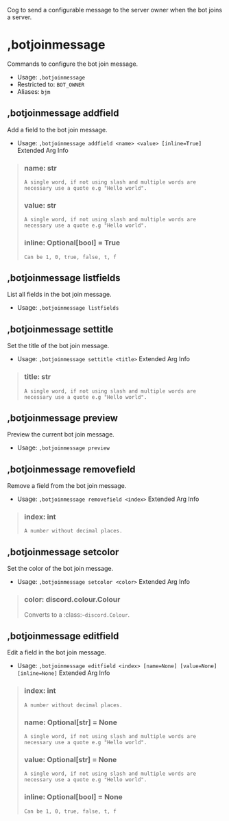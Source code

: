 Cog to send a configurable message to the server owner when the bot joins a server.

# ,botjoinmessage
Commands to configure the bot join message.<br/>
 - Usage: `,botjoinmessage`
 - Restricted to: `BOT_OWNER`
 - Aliases: `bjm`
## ,botjoinmessage addfield
Add a field to the bot join message.<br/>
 - Usage: `,botjoinmessage addfield <name> <value> [inline=True]`
Extended Arg Info
> ### name: str
> ```
> A single word, if not using slash and multiple words are necessary use a quote e.g "Hello world".
> ```
> ### value: str
> ```
> A single word, if not using slash and multiple words are necessary use a quote e.g "Hello world".
> ```
> ### inline: Optional[bool] = True
> ```
> Can be 1, 0, true, false, t, f
> ```
## ,botjoinmessage listfields
List all fields in the bot join message.<br/>
 - Usage: `,botjoinmessage listfields`
## ,botjoinmessage settitle
Set the title of the bot join message.<br/>
 - Usage: `,botjoinmessage settitle <title>`
Extended Arg Info
> ### title: str
> ```
> A single word, if not using slash and multiple words are necessary use a quote e.g "Hello world".
> ```
## ,botjoinmessage preview
Preview the current bot join message.<br/>
 - Usage: `,botjoinmessage preview`
## ,botjoinmessage removefield
Remove a field from the bot join message.<br/>
 - Usage: `,botjoinmessage removefield <index>`
Extended Arg Info
> ### index: int
> ```
> A number without decimal places.
> ```
## ,botjoinmessage setcolor
Set the color of the bot join message.<br/>
 - Usage: `,botjoinmessage setcolor <color>`
Extended Arg Info
> ### color: discord.colour.Colour
> Converts to a :class:`~discord.Colour`.
> 
>     
## ,botjoinmessage editfield
Edit a field in the bot join message.<br/>
 - Usage: `,botjoinmessage editfield <index> [name=None] [value=None] [inline=None]`
Extended Arg Info
> ### index: int
> ```
> A number without decimal places.
> ```
> ### name: Optional[str] = None
> ```
> A single word, if not using slash and multiple words are necessary use a quote e.g "Hello world".
> ```
> ### value: Optional[str] = None
> ```
> A single word, if not using slash and multiple words are necessary use a quote e.g "Hello world".
> ```
> ### inline: Optional[bool] = None
> ```
> Can be 1, 0, true, false, t, f
> ```

